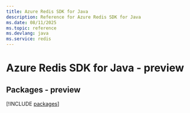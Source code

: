 ```yaml
---
title: Azure Redis SDK for Java
description: Reference for Azure Redis SDK for Java
ms.date: 08/11/2025
ms.topic: reference
ms.devlang: java
ms.service: redis
---
```

# Azure Redis SDK for Java - preview
## Packages - preview
[!INCLUDE [packages](redis-index.md)]